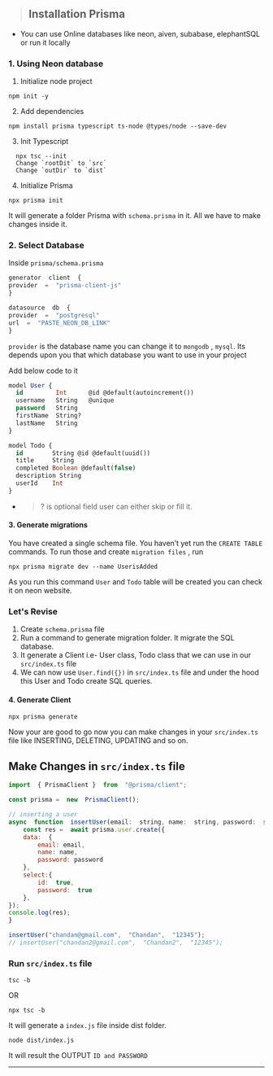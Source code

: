 

> ##  Installation Prisma

* You can use Online databases like neon, aiven, subabase, elephantSQL or run it locally
 
### 1. Using Neon database

 1. Initialize node project
 ```
 npm init -y 
 ```
  2. Add dependencies
  ```
  npm install prisma typescript ts-node @types/node --save-dev
  ```
  3. Init Typescript
  
  ```
	npx tsc --init
	Change `rootDit` to `src`
	Change `outDir` to `dist`
 ```
 4. Initialize Prisma

```
npx prisma init
```
It will generate a folder Prisma with `schema.prisma` in it. All we have to make changes inside it.


### 2. Select Database

Inside `prisma/schema.prisma`

```js
generator  client  {
provider  =  "prisma-client-js"
}

datasource  db  {
provider  =  "postgresql"
url  =  "PASTE_NEON_DB_LINK"
}
```
`provider` is the database name you can change it to `mongodb`
, `mysql`. Its depends upon you that which database you want to use in your project

Add below code to it
```sql
model User {
  id         Int      @id @default(autoincrement())
  username   String   @unique
  password   String
  firstName  String?
  lastName   String
}

model Todo {
  id        String @id @default(uuid())
  title     String
  completed Boolean @default(false)
  description String
  userId    Int
}
```
- > ? is optional field user can either skip or fill it. 
#### 3. Generate migrations
You have created a single schema file. You haven’t yet run the `CREATE TABLE` commands. To run those and create `migration files` , run

``` 
npx prisma migrate dev --name UserisAdded 
```

As you run this command  `User` and `Todo` table will be created you can check it on neon website.

### Let's Revise
1. Create `schema.prisma` file
2. Run a command to generate migration folder. It migrate the SQL database.
3. It generate a Client i.e- User class, Todo class that we can use in our `src/index.ts` file
4. We can now use `User.find({})` in `src/index.ts` file and under the hood this User and Todo create SQL queries.

#### 4. Generate Client

 ```
npx prisma generate 
```

Now your are good to go now you can make changes in your `src/index.ts` file like INSERTING, DELETING, UPDATING and so on. 

## Make Changes in `src/index.ts` file

```js
import  { PrismaClient }  from  "@prisma/client";

const prisma =  new  PrismaClient();

// inserting a user
async  function  insertUser(email:  string, name:  string, password:  string){
	const res =  await prisma.user.create({
	data:  {
		email: email,
		name: name,
		password: password
	},
	select:{
		id:  true,
		password:  true
	},
});
console.log(res);
}

insertUser("chandan@gmail.com",  "Chandan",  "12345");
// insertUser("chandan2@gmail.com",  "Chandan2",  "12345");

```

### Run `src/index.ts` file
```
tsc -b
```
OR
```
npx tsc -b
```

It will generate a `index.js` file inside dist folder.

```
node dist/index.js
```
It will result the OUTPUT `ID and PASSWORD`

<hr>